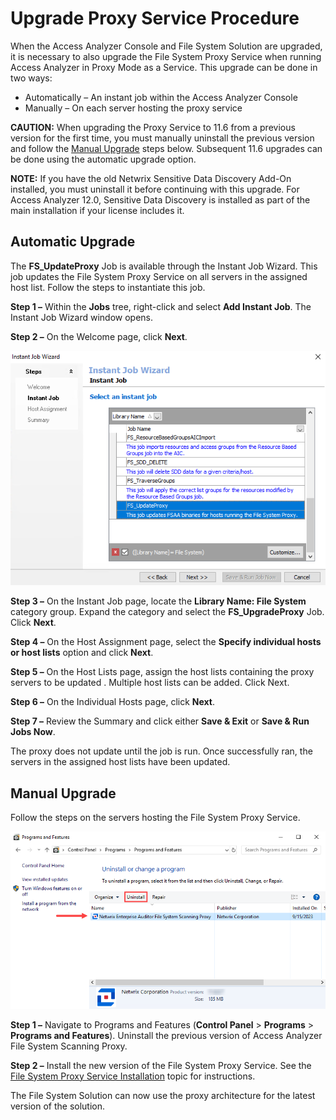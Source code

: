 # Upgrade Proxy Service Procedure

When the Access Analyzer Console and File System Solution are upgraded, it is necessary to also upgrade the File System Proxy Service when running Access Analyzer in Proxy Mode as a Service. This upgrade can be done in two ways:

- Automatically – An instant job within the Access Analyzer Console
- Manually – On each server hosting the proxy service

__CAUTION:__ When upgrading the Proxy Service to 11.6 from a previous version for the first time, you must manually uninstall the previous version and follow the [Manual Upgrade](#Manual-Upgrade) steps below. Subsequent 11.6 upgrades can be done using the automatic upgrade option.

__NOTE:__ If you have the old Netwrix Sensitive Data Discovery Add-On installed, you must uninstall it before continuing with this upgrade. For Access Analyzer 12.0, Sensitive Data Discovery is installed as part of the main installation if your license includes it.

## Automatic Upgrade

The __FS\_UpdateProxy__ Job is available through the Instant Job Wizard. This job updates the File System Proxy Service on all servers in the assigned host list. Follow the steps to instantiate this job.

__Step 1 –__ Within the __Jobs__ tree, right-click and select __Add Instant Job__. The Instant Job Wizard window opens.

__Step 2 –__ On the Welcome page, click __Next__.

![FS_UpdateProxy Job in the Instant Job Wizard](/static/img/product_docs/accessanalyzer/accessanalyzer/enterpriseauditor/install/filesystemproxy/updateproxyinstantjob.png)

__Step 3 –__ On the Instant Job page, locate the __Library Name: File System__ category group. Expand the category and select the __FS\_UpgradeProxy__ Job. Click __Next__.

__Step 4 –__ On the Host Assignment page, select the __Specify individual hosts or host lists__ option and click __Next__.

__Step 5 –__ On the Host Lists page, assign the host lists containing the proxy servers to be updated . Multiple host lists can be added. Click Next.

__Step 6 –__ On the Individual Hosts page, click __Next__.

__Step 7 –__ Review the Summary and click either __Save & Exit__ or __Save & Run Jobs Now__.

The proxy does not update until the job is run. Once successfully ran, the servers in the assigned host lists have been updated.

## Manual Upgrade

Follow the steps on the servers hosting the File System Proxy Service.

![Programs and Features](/static/img/product_docs/accessanalyzer/accessanalyzer/enterpriseauditor/install/filesystemproxy/uninstall.png)

__Step 1 –__ Navigate to Programs and Features (__Control Panel__ > __Programs__ > __Programs and Features__). Uninstall the previous version of Access Analyzer File System Scanning Proxy.

__Step 2 –__ Install the new version of the File System Proxy Service. See the [File System Proxy Service Installation](/docs/product_docs/accessanalyzer/accessanalyzer/enterpriseauditor/install/filesystemproxy/wizard.md) topic for instructions.

The File System Solution can now use the proxy architecture for the latest version of the solution.
